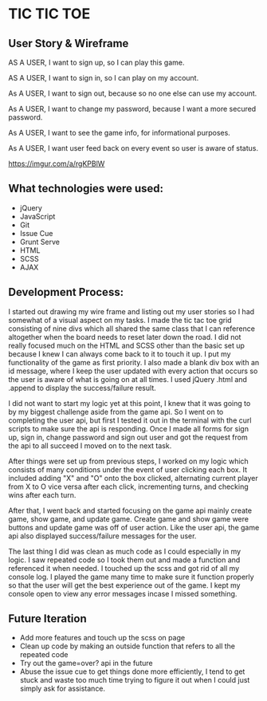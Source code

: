 <h1>TIC TIC TOE</h1>

<h2>User Story & Wireframe</h2>

AS A USER, I want to sign up, so I can play this game.

AS A USER, I want to sign in, so I can play on my account.

As A USER, I want to sign out, because so no one else can use my account.

As A USER, I want to change my password, because I want a more secured password.

As A USER, I want to see the game info, for informational purposes.

As A USER, I want user feed back on every event so user is aware of status.

https://imgur.com/a/rgKPBlW

<h2>What technologies were used:</h2>
<ul>
<li>jQuery</li>
<li>JavaScript</li>
<li>Git</li>
<li>Issue Cue</li>
<li>Grunt Serve</li>
<li>HTML</li>
<li>SCSS</li>
<li>AJAX</li>
</ul>

<h2>Development Process:</h2>
<p>I started out drawing my wire frame and listing out my user stories so I had somewhat of a visual aspect on my tasks. I made the tic tac toe grid consisting of nine divs which all shared the same class that I can reference altogether when the board needs to reset later down the road. I did not really focused much on the HTML and SCSS other than the basic set up because I knew I can always come back to it to touch it up. I put my functionality of the game as first priority. I also made a blank div box with an id message, where I keep the user updated with every action that occurs so the user is aware of what is going on at all times. I used jQuery .html and .append to display the success/failure result.</p>
<p>I did not want to start my logic yet at this point, I knew that it was going to by my biggest challenge aside from the game api. So I went on to completing the user api, but first I tested it out in the terminal with the curl scripts to make sure the api is responding. Once I made all forms for sign up, sign in, change password and sign out user and got the request from the api to all succeed I moved on to the next task.</p>
<p>After things were set up from previous steps, I worked on my logic which consists of many conditions under the event of user clicking each box. It included adding "X" and "O" onto the box clicked, alternating current player from X to O vice versa after each click, incrementing turns, and checking wins after each turn.</p>
<p>After that, I went back and started focusing on the game api mainly create game, show game, and update game. Create game and show game were buttons and update game was off of user action. Like the user api, the game api also displayed success/failure messages for the user.</p>
<p>The last thing I did was clean as much code as I could especially in my logic. I saw repeated code so I took them out and made a function and referenced it when needed. I touched up the scss and got rid of all my console log. I played the game many time to make sure it function properly so that the user will get the best experience out of the game. I kept my console open to view any error messages incase I missed something.</p>

<h2>Future Iteration</h2>
<ul>
<li>Add more features and touch up the scss on page</li>
<li>Clean up code by making an outside function that refers to all the repeated code</li>
<li>Try out the game=over? api in the future</li>
<li>Abuse the issue cue to get things done more efficiently, I tend to get stuck and waste too much time trying to figure it out when I could just simply ask for assistance.</li>
</ul>

